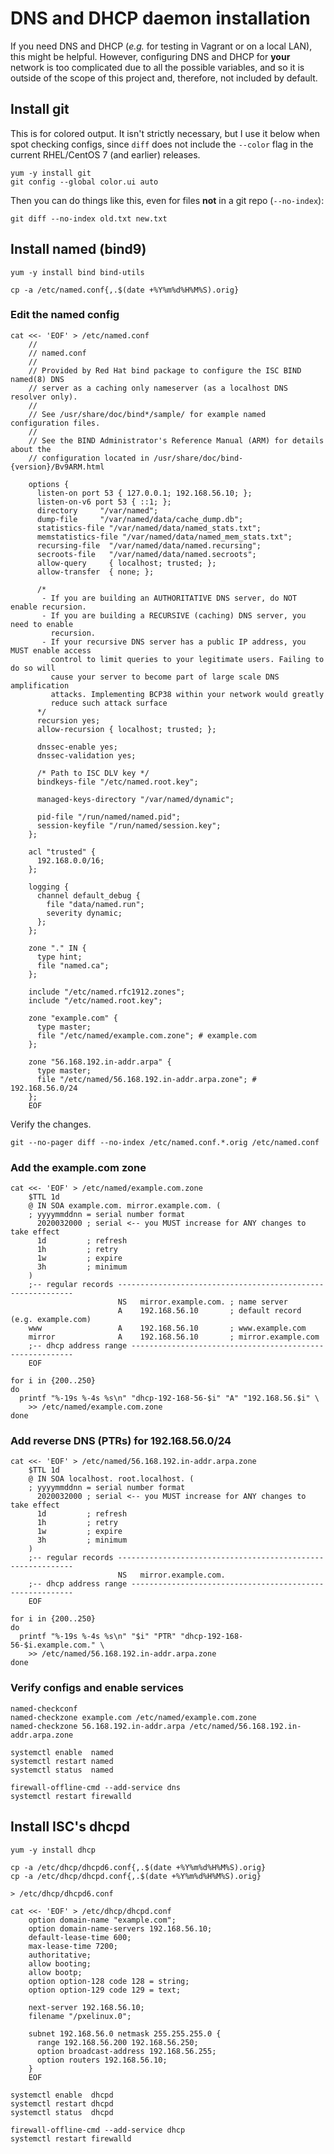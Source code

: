 # DNS and DHCP daemon installation

If you need DNS and DHCP (_e.g._ for testing in Vagrant or on a local LAN),
this might be helpful.  However, configuring DNS and DHCP for **your**
network is too complicated due to all the possible variables, and so it is
outside of the scope of this project and, therefore, not included by default.



## Install git

This is for colored output.  It isn't strictly necessary, but I use it below
when spot checking configs, since `diff` does not include the `--color` flag
in the current RHEL/CentOS 7 (and earlier) releases.

	yum -y install git
	git config --global color.ui auto

Then you can do things like this, even for files **not** in a git repo
(`--no-index`):

	git diff --no-index old.txt new.txt



## Install named (bind9)

	yum -y install bind bind-utils

	cp -a /etc/named.conf{,.$(date +%Y%m%d%H%M%S).orig}



### Edit the named config

	cat <<- 'EOF' > /etc/named.conf
		//
		// named.conf
		//
		// Provided by Red Hat bind package to configure the ISC BIND named(8) DNS
		// server as a caching only nameserver (as a localhost DNS resolver only).
		//
		// See /usr/share/doc/bind*/sample/ for example named configuration files.
		//
		// See the BIND Administrator's Reference Manual (ARM) for details about the
		// configuration located in /usr/share/doc/bind-{version}/Bv9ARM.html

		options {
		  listen-on port 53 { 127.0.0.1; 192.168.56.10; };
		  listen-on-v6 port 53 { ::1; };
		  directory 	"/var/named";
		  dump-file 	"/var/named/data/cache_dump.db";
		  statistics-file "/var/named/data/named_stats.txt";
		  memstatistics-file "/var/named/data/named_mem_stats.txt";
		  recursing-file  "/var/named/data/named.recursing";
		  secroots-file   "/var/named/data/named.secroots";
		  allow-query     { localhost; trusted; };
		  allow-transfer  { none; };

		  /*
		   - If you are building an AUTHORITATIVE DNS server, do NOT enable recursion.
		   - If you are building a RECURSIVE (caching) DNS server, you need to enable
		     recursion.
		   - If your recursive DNS server has a public IP address, you MUST enable access
		     control to limit queries to your legitimate users. Failing to do so will
		     cause your server to become part of large scale DNS amplification
		     attacks. Implementing BCP38 within your network would greatly
		     reduce such attack surface
		  */
		  recursion yes;
		  allow-recursion { localhost; trusted; };

		  dnssec-enable yes;
		  dnssec-validation yes;

		  /* Path to ISC DLV key */
		  bindkeys-file "/etc/named.root.key";

		  managed-keys-directory "/var/named/dynamic";

		  pid-file "/run/named/named.pid";
		  session-keyfile "/run/named/session.key";
		};

		acl "trusted" {
		  192.168.0.0/16;
		};

		logging {
		  channel default_debug {
		    file "data/named.run";
		    severity dynamic;
		  };
		};

		zone "." IN {
		  type hint;
		  file "named.ca";
		};

		include "/etc/named.rfc1912.zones";
		include "/etc/named.root.key";

		zone "example.com" {
		  type master;
		  file "/etc/named/example.com.zone"; # example.com
		};

		zone "56.168.192.in-addr.arpa" {
		  type master;
		  file "/etc/named/56.168.192.in-addr.arpa.zone"; # 192.168.56.0/24
		};
		EOF

Verify the changes.

	git --no-pager diff --no-index /etc/named.conf.*.orig /etc/named.conf



### Add the example.com zone

	cat <<- 'EOF' > /etc/named/example.com.zone
		$TTL 1d
		@ IN SOA example.com. mirror.example.com. (
		; yyyymmddnn = serial number format
		  2020032000 ; serial <-- you MUST increase for ANY changes to take effect
		  1d         ; refresh
		  1h         ; retry
		  1w         ; expire
		  3h         ; minimum
		)
		;-- regular records ------------------------------------------------------------
		                    NS   mirror.example.com. ; name server
		                    A    192.168.56.10       ; default record (e.g. example.com)
		www                 A    192.168.56.10       ; www.example.com
		mirror              A    192.168.56.10       ; mirror.example.com
		;-- dhcp address range ---------------------------------------------------------
		EOF

	for i in {200..250}
	do
	  printf "%-19s %-4s %s\n" "dhcp-192-168-56-$i" "A" "192.168.56.$i" \
	    >> /etc/named/example.com.zone
	done



### Add reverse DNS (PTRs) for 192.168.56.0/24

	cat <<- 'EOF' > /etc/named/56.168.192.in-addr.arpa.zone
		$TTL 1d
		@ IN SOA localhost. root.localhost. (
		; yyyymmddnn = serial number format
		  2020032000 ; serial <-- you MUST increase for ANY changes to take effect
		  1d         ; refresh
		  1h         ; retry
		  1w         ; expire
		  3h         ; minimum
		)
		;-- regular records ------------------------------------------------------------
		                    NS   mirror.example.com.
		;-- dhcp address range ---------------------------------------------------------
		EOF

	for i in {200..250}
	do
	  printf "%-19s %-4s %s\n" "$i" "PTR" "dhcp-192-168-56-$i.example.com." \
	    >> /etc/named/56.168.192.in-addr.arpa.zone
	done



### Verify configs and enable services

	named-checkconf
	named-checkzone example.com /etc/named/example.com.zone
	named-checkzone 56.168.192.in-addr.arpa /etc/named/56.168.192.in-addr.arpa.zone

	systemctl enable  named
	systemctl restart named
	systemctl status  named

	firewall-offline-cmd --add-service dns
	systemctl restart firewalld



## Install ISC's dhcpd

	yum -y install dhcp

	cp -a /etc/dhcp/dhcpd6.conf{,.$(date +%Y%m%d%H%M%S).orig}
	cp -a /etc/dhcp/dhcpd.conf{,.$(date +%Y%m%d%H%M%S).orig}

	> /etc/dhcp/dhcpd6.conf

	cat <<- 'EOF' > /etc/dhcp/dhcpd.conf
		option domain-name "example.com";
		option domain-name-servers 192.168.56.10;
		default-lease-time 600;
		max-lease-time 7200;
		authoritative;
		allow booting;
		allow bootp;
		option option-128 code 128 = string;
		option option-129 code 129 = text;

		next-server 192.168.56.10;
		filename "/pxelinux.0";

		subnet 192.168.56.0 netmask 255.255.255.0 {
		  range 192.168.56.200 192.168.56.250;
		  option broadcast-address 192.168.56.255;
		  option routers 192.168.56.10;
		}
		EOF

	systemctl enable  dhcpd
	systemctl restart dhcpd
	systemctl status  dhcpd

	firewall-offline-cmd --add-service dhcp
	systemctl restart firewalld


